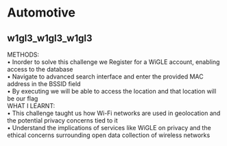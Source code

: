 # **Automotive**
## w1gl3_w1gl3_w1gl3
METHODS: <br/>
•	Inorder to solve this challenge we Register for a WiGLE account, enabling access to the database <br/>
•	Navigate to advanced search interface and enter the provided MAC address in the BSSID field <br/>
•	By executing we will be able to access the location and that location will be our flag<br/>
WHAT I LEARNT: <br/>
•	This challenge  taught us  how Wi-Fi networks are used in geolocation and the potential privacy concerns tied to it <br/>
•	Understand the implications of services like WiGLE on privacy and the ethical concerns surrounding open data collection of wireless networks <br/>
